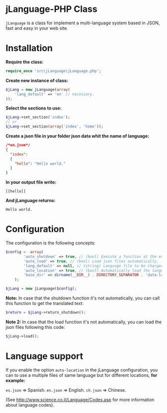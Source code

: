 jLanguage-PHP Class
==================================

`jLanguage` is a class for implement a multi-language system based in JSON, fast and easy in your web site.

# Installation

__Require the class:__

```php
require_once 'src\jLanguage\jLanguage.php';
```

__Create new instance of class:__

```php
$jLang = new jLanguage(array(
	'lang_default' => 'en' // necessary.
));
```

__Select the sections to use:__

```php
$jLang->set_section('index');
// or
$jLang->set_section(array('index', 'home'));
```

__Create a json file in your folder json data whit the name of language:__
```json
/*en.json*/
{
  "index":
  {
    "hello": "Hello world."
  }
}
```
__In your output file write:__

```
[[hello]]
```

__And jLanguage returns:__

```
Hello world.
```

# Configuration

The configuration is the following concepts:

```php
$config =  array(
		'auto_shutdown' => true, // (bool) Execute a function at the end of the script to translate the text automatically.
		'auto_load' => true, // (bool) Load json files automatically.
		'lang_default' => null, // (string) Language file to be charged.
		'auto_location' => true, // (bool) Automatically load the language of language, as the language of the user's browser.
		'base_dir' => dirname(__DIR__) . DIRECTORY_SEPARATOR . 'data-lang' // Location of the json files.
	);

$jLang = new jLanguage($config);
```

__Note:__
In case that the shutdown function it's not automatically, you can call this function to get the translated text:

```php
$return = $jLang->return_shutdown();
```

__Note 2:__ In case that the load function it's not automatically, you can load the json files following this code:
```php
$jLang->load();
```

# Language support

If you enable the option `auto-location` in the jLanguage configuration, you can to use a multiple files of same language but for different locations, __for example:__

`es.json` => Spanish.
`en.json` => English.
`ch.json` => Chinese.

(See http://www.science.co.il/Language/Codes.asp for more information about language codes).

